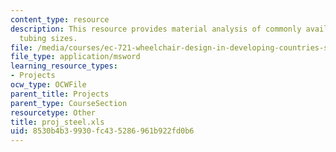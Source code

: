 ```yaml
---
content_type: resource
description: This resource provides material analysis of commonly available mild steel
  tubing sizes.
file: /media/courses/ec-721-wheelchair-design-in-developing-countries-spring-2009/8530b4b39930fc435286961b922fd0b6_proj_steel.xls
file_type: application/msword
learning_resource_types:
- Projects
ocw_type: OCWFile
parent_title: Projects
parent_type: CourseSection
resourcetype: Other
title: proj_steel.xls
uid: 8530b4b3-9930-fc43-5286-961b922fd0b6
---
```

